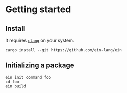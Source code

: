 # Getting started

## Install

It requires [`clang`](https://clang.llvm.org/) on your system.

```
cargo install --git https://github.com/ein-lang/ein
```

## Initializing a package

```
ein init command foo
cd foo
ein build
```
